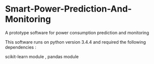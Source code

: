 # Smart-Power-Prediction-And-Monitoring
A prototype software for power consumption prediction and monitoring  

This software runs on python version 3.4.4 and required the following dependencies :

 scikit-learn module , 
 pandas module 
 
 
